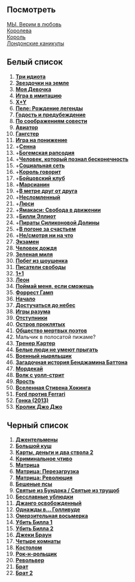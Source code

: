 ## Посмотреть

[МЫ. Верим в любовь](https://rezka.ag/films/drama/335-my-verim-v-lyubov-2011.html)  
[Королева](https://rezka.ag/films/biographical/6045-koroleva-2005.html)  
[Король](https://rezka.ag/films/drama/32372-korol-2019.html)  
[Лондонские каникулы](https://rezka.ag/films/drama/10758-londonskie-kanikuly.html)  

## Белый список
1.  [__Три идиота__](https://rezka.ag/films/drama/1091-tri-idiota-2009.html)
1.  [__Звездочки на земле__](https://rezka.ag/films/drama/1032-zvezdochki-na-zemle-2007.html)
1.  [__Моя Девочка__](https://rezka.ag/films/drama/14867-moya-devochka-1991.html)
1.  [__Игра в имитацию__](https://rezka.ag/films/thriller/7755-igra-v-imitaciyu-2014.html)
1.  [__X+Y__](https://rezka.ag/films/drama/17976-xy-2014.html)
1.  [__Пеле: Рождение легенды__](https://rezka.ag/films/drama/14773-pele-rozhdenie-legendy.html)
1.  [__Годость и предубеждение__](https://rezka.ag/films/drama/3560-gordost-i-predubezhdenie-2005.html)  
1.  [__По соображениям совести__](https://rezka.ag/films/drama/22757-po-soobrazheniyam-sovesti.html)  
1.  [__Авиатор__](https://rezka.ag/films/drama/3220-aviator-2004.html)  
1.  [__Гангстер__](https://goblins-online.ru/kriminal/2188-gangster-goblin.html)  
1.  [__Игра на понижение__](https://rezka.ag/films/biographical/11522-igra-na-ponizhenie.html)  
1.  +[__Сенна__](https://rezka.ag/films/documentary/5967-senna-2010.html)  
1.  +[__Богемская рапсодия__](https://rezka.ag/films/drama/28929-bogemskaya-rapsodiya-2018.html)  
1.  +[__Человек, который познал бесконечность__](https://rezka.ag/films/drama/14116-chelovek-kotoryy-poznal-beskonechnost.html)  
1.  +[__Социальная сеть__](https://rezka.ag/films/drama/4648-socialnaya-set-2010.html)  
1.  +[__Король говорит__](https://rezka.ag/films/drama/957-korol-govorit-2010.html)  
1.  +[__Бойцовский клуб__](https://rezka.ag/films/drama/787-boycovskiy-klub-1999.html)  
1.  +[__Марсианин__](https://rezka.ag/films/fiction/11116-marsianin-2015.html)  
1.  +[__В метре друг от друга__](https://rezka.ag/films/drama/30847-v-metre-drug-ot-druga-2019.html)  
1.  +[__Несломленный__](https://rezka.ag/films/biographical/7753-neslomlennyy.html)  
1.  +[__Люси__](https://rezka.ag/films/action/2057-lyusi-2014-11-22.html)  
1.  +[__Ямакаси: Свобода в движении__](https://rezka.ag/films/action/7414-yamakasi-svoboda-v-dvizhenii-2001.html)  
1.  +[__Билли Эллиот__](https://rezka.ag/films/drama/1015-billi-elliot-2000.html)  
1.  +[__Пираты Силиконовой Долины__](https://rezka.ag/films/biographical/7147-piraty-silikonovoy-doliny-1999.html)  
1.  +[__В погоне за счастьем__](https://rezka.ag/films/biographical/826-v-pogone-za-schastem-2006.html)  
1.  +[__Не/смотря ни на что__](https://rezka.ag/films/comedy/23479-ne-smotrya-ni-na-chto.html)  
1.  [__Экзамен__](https://rezka.ag/films/thriller/4705-ekzamen-2009.html)  
1.  [__Человек дождя__](https://rezka.ag/films/drama/1182-chelovek-dozhdya-1988.html)  
1.  [__Зеленая миля__](https://rezka.ag/films/drama/825-zelenaya-milya-1999.html)  
1.  [__Побег из шоушенка__](https://rezka.ag/films/drama/806-pobeg-iz-shoushenka-1994.html)  
1.  [__Писатели свободы__](https://rezka.ag/films/drama/1147-pisateli-svobody-2006.html)  
1.  [__1+1__](https://rezka.ag/films/drama/289-11-2011.html)  
1.  [__Леон__](https://rezka.ag/films/drama/760-leon-1994.html)  
1.  [__Поймай меня, если сможешь__](https://rezka.ag/films/biographical/814-poymay-menya-esli-smozhesh-2002.html)  
1.  [__Форрест Гамп__](https://rezka.ag/films/drama/763-forrest-gamp-1994.html)  
1.  [__Начало__](https://rezka.ag/films/action/770-nachalo-2010.html)  
1.  [__Достучаться до небес__](https://rezka.ag/films/crime/820-dostuchatsya-do-nebes-1997.html)  
1.  [__Игры разума__](https://rezka.ag/films/biographical/812-igry-razuma-2001.html)  
1.  [__Отступники__](https://rezka.ag/films/detective/824-otstupniki-2006.html)  
1.  [__Остров проклятых__](https://rezka.ag/films/drama/766-ostrov-proklyatyh-2009.html)  
1.  [__Общество мертвых поэтов__](https://rezka.ag/films/drama/1250-obschestvo-mertvyh-poetov-1989.html)  
1. Мальчик в полосатой пижаме?
1.  [__Тренер Картер__](https://rezka.ag/films/drama/952-trener-karter-2005.html)  
1.  [__Белые люди не умеют прыгать__](https://rezka.ag/films/drama/3801-belye-lyudi-ne-umeyut-prygat-1992.html)  
1.  [__Военный ныряльщик__](https://rezka.ag/films/biographical/1077-voennyy-nyryalschik-2000.html)  
1.  [__Загадочная история Бенджамина Баттона__](https://rezka.ag/films/drama/1070-zagadochnaya-istoriya-bendzhamina-battona-2008.html)  
1.  [__Мордекай__](https://rezka.ag/films/action/7805-mordekay.html)  
1.  [__Волк с уолл-стрит__](https://rezka.ag/films/drama/1176-volk-s-uoll-strit.html)  
1.  [__Ярость__](https://rezka.ag/films/action/7737-yarost.html)  
1.  [__Вселенная Стивена Хокинга__](https://rezka.ag/films/biographical/8271-vselennaya-stivena-hokinga.html)  
1.  [__Ford против Ferrari__](https://rezka.ag/films/drama/32558-ford-protiv-ferrari-2019.html)  
1.  [__Гонка (2013)__](https://rezka.ag/films/biographical/942-gonka-2013.html)  
1.  [__Кролик Джо Джо__](https://rezka.ag/films/comedy/32831-krolik-dzhodzho-2019.html)  

## Черный список
1.  [__Джентельмены__](https://rezka.ag/films/action/33026-dzhentlmeny-2020.html)  
1.  [__Большой куш__](https://rezka.ag/films/crime/762-bolshoy-kush-2000.html)  
1.  [__Карты, деньги и два ствола 2__](https://rezka.ag/series/drama/20250-karty-dengi-i-dva-stvola2.html)  
1.  [__Криминальное чтиво__](https://rezka.ag/films/drama/822-kriminalnoe-chtivo-1994.html)  
1.  [__Матрица__](https://rezka.ag/films/fiction/981-matrica-1999.html)  
1.  [__Матрица: Перезагрузка__](https://rezka.ag/films/fiction/982-matrica-perezagruzka-2003.html)  
1.  [__Матрица: Революция__](https://rezka.ag/films/fiction/983-matrica-revolyuciya-2003.html)  
1.  [__Бешеные псы__](https://rezka.ag/films/thriller/1361-beshenye-psy-1992.html)  
1.  [__Святые из Бундока / Святые из трущоб__](https://rezka.ag/films/action/6470-svyatye-iz-bundoka-1999.html)  
1.  [__Бесславные ублюдки__](https://rezka.ag/films/action/3079-besslavnye-ublyudki-2009.html)  
1.  [__Джанго освобожденный__](https://rezka.ag/films/western/15-dzhango-osvobozhdennyy-2012.html)  
1.  [__Однажды в… Голливуде__](https://rezka.ag/films/drama/31473-odnazhdy-v-gollivude-2019.html)  
1.  [__Омерзительная восьмерка__](https://rezka.ag/films/western/11352-omerzitelnaya-vosmerka-2015.html)  
1.  [__Убить Билла 1__](https://rezka.ag/films/action/2923-ubit-billa-2003.html)  
1.  [__Убить Билла 2__](https://rezka.ag/films/action/3141-ubit-billa-2-2004.html)  
1.  [__Джеки Браун__](https://rezka.ag/films/thriller/3016-dzheki-braun-1997.html)  
1.  [__Четыре комнаты__](https://rezka.ag/films/comedy/900-chetyre-komnaty-1995.html)  
1.  [__Костолом__](https://rezka.ag/films/drama/4554-kostolom-2001.html)  
1.  [__Рок-н-рольщик__](https://rezka.ag/films/action/1497-rok-n-rolschik-2008.html)  
1.  [__Револьвер__](https://rezka.ag/films/detective/1567-revolver-2005.html)  
1.  [__Брат__](https://rezka.ag/films/action/1180-brat-1997.html)  
1.  [__Брат 2__](https://rezka.ag/films/action/1181-brat-2-2000.html)  
